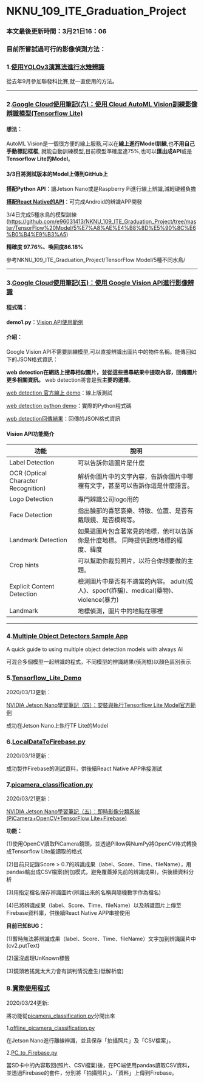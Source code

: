 # NKNU_109_ITE_Graduation_Project

### 本文最後更新時間：3月21日16：06

### 目前所嘗試過可行的影像偵測方法：

### 1.[使用YOLOv3演算法進行水雉辨識](https://github.com/e96031413/My-Programming-Project/tree/master/YOLOv3%E6%B0%B4%E9%9B%89%E8%BE%A8%E8%AD%98)

從去年9月參加聯發科比賽,就一直使用的方法。

------

### 2.[Google Cloud使用筆記(六)：使用 Cloud AutoML Vision訓練影像辨識模型(Tensorflow Lite)](https://medium.com/@yanweiliu/google-cloud-automl-vision-model-training-d80fabc17dfe)

#### **想法：**

AutoML Vision是一個很方便的線上服務,可以在**線上進行Model訓練**,也**不用自己手動標記框框**,
就能自動訓練模型,目前模型準確度達75%,也可以**匯出成API**或是**Tensorflow Lite的Model**。

#### **3/3日將測試版本的Model上傳到GitHub上**



**搭配Python API**：讓Jetson Nano或是Raspberry Pi進行線上辨識,減輕硬體負擔



**[搭配React Native的API](https://github.com/shaqian/tflite-react-native/tree/master/example)**：可完成Android的辨識APP開發



3/4日完成5種水鳥的模型訓練(https://github.com/e96031413/NKNU_109_ITE_Graduation_Project/tree/master/TensorFlow%20Model/5%E7%A8%AE%E4%B8%8D%E5%90%8C%E6%B0%B4%E9%B3%A5)

**精確度 97.76%、喚回度86.18%**

參考NKNU_109_ITE_Graduation_Project/TensorFlow Model/5種不同水鳥/

------



### 3.[Google Cloud使用筆記(五)：使用 Google Vision API進行影像辨識](https://medium.com/@yanweiliu/google-cloud%E4%BD%BF%E7%94%A8%E7%AD%86%E8%A8%98-%E4%BA%94-%E4%BD%BF%E7%94%A8-google-vision-api%E9%80%B2%E8%A1%8C%E5%BD%B1%E5%83%8F%E8%BE%A8%E8%AD%98-51aabc2064ff)

#### **程式碼：**

**demo1.py**：[Vision API使用範例](https://github.com/e96031413/NKNU_109_ITE_Graduation_Project/blob/master/demo1.py)

#### **介紹：**

Google Vision API不需要訓練模型,可以直接辨識出圖片中的物件名稱。能傳回如下的JSON格式資訊：

**web detection在網路上搜尋相似圖片，並從這些搜尋結果中提取內容，回傳圖片更多相關資訊。**
web detection將會是我**主要的選擇**。

[web detection 官方線上 demo](https://cloud.google.com/vision#section-2)：線上版測試

[web detection python demo](https://gist.github.com/e96031413/300c91efe5671f8f29c0771116cc303d#file-google_cloud_vision_api-py)：實際的Python程式碼

[web detection回傳結果](https://gist.github.com/e96031413/147563e2bc4f947d0c6f2e8a9c564f8d)：回傳的JSON格式資訊



#### **Vision API功能簡介**

| 功能                                | 說明                                                         |
| ----------------------------------- | ------------------------------------------------------------ |
| Label Detection                     | 可以告訴你這圖片是什麼                                       |
| OCR (Optical Character Recognition) | 解析你圖片中的文字內容，告訴你圖片中哪裡有文字，甚至可以告訴你這是什麼語言。 |
| Logo Detection                      | 專門辨識公司logo用的                                         |
| Face Detection                      | 指出臉部的喜怒哀樂、特徵、位置、是否有戴眼鏡、是否模糊等。   |
| Landmark Detection                  | 如果這圖片包含著常見的地標，他可以告訴你是什麼地標。 同時提供對應地標的經度、緯度 |
| Crop hints                          | 可以幫助你裁剪照片，以符合你想要做的主題。                   |
| Explicit Content Detection          | 檢測圖片中是否有不適當的內容。 adult(成人)、spoof(詐騙)、medical(藥物)、violence(暴力) |
| Landmark                            | 地標偵測，圖片中的地點在哪裡                                 |

------

### 4.[Multiple Object Detectors Sample App](https://github.com/e96031413/multiple-object-detectors)

A quick guide to using multiple object detection models with always AI

可混合多個模型一起辨識的程式，不同模型的辨識結果(偵測框)以顏色區別表示

### 5.[Tensorflow_Lite_Demo](https://github.com/e96031413/NKNU_109_ITE_Graduation_Project/tree/master/Tensorflow_Lite_Demo)

2020/03/13更新：

[NVIDIA Jetson Nano學習筆記（四）：安裝與執行Tensorflow Lite Model官方範例](https://medium.com/@yanweiliu/tflite-on-jetson-nano-c480fdf9ac2)

成功在Jetson Nano上執行TF Lite的Model

### 6.[LocalDataToFirebase.py](https://github.com/e96031413/NKNU_109_ITE_Graduation_Project/blob/master/LocalDataToFirebase.py)

2020/03/18更新：

成功製作Firebase的測試資料，供後續React Native APP串接測試

### 7.[picamera_classification.py](https://github.com/e96031413/NKNU_109_ITE_Graduation_Project/blob/master/picamera_classification.py)

2020/03/21更新：

[NVIDIA Jetson Nano學習筆記（五）：即時影像分類系統(PiCamera+OpenCV+TensorFlow Lite+Firebase)](https://medium.com/@yanweiliu/nvidia-jetson-nano%E5%AD%B8%E7%BF%92%E7%AD%86%E8%A8%98-%E4%BA%94-%E5%8D%B3%E6%99%82%E5%BD%B1%E5%83%8F%E5%88%86%E9%A1%9E%E7%B3%BB%E7%B5%B1-picamera-opencv-tensorflow-lite-firebase-3aefbf5a1784)

**功能：**
    
(1)使用OpenCV讀取PiCamera鏡頭，並透過Pillow與NumPy將OpenCV格式轉換成Tensorflow Lite能讀取的格式

(2)目前只記錄Score > 0.7的辨識成果（label、Score、Time、fileName），用pandas輸出成CSV檔案(附加模式，避免覆蓋掉先前的辨識成果)，供後續資料分析

(3)用指定檔名保存辨識圖片(辨識出來的名稱與隨機數字作為檔名)

(4)已將辨識成果（label、Score、Time、fileName）以及辨識圖片上傳至Firebase資料庫，供後續React Native APP串接使用

**目前已知BUG：**

(1)暫時無法將辨識成果（label、Score、Time、fileName）文字加到辨識圖片中(cv2.putText)

(2)還沒處理UnKnown標籤

(3)鏡頭若搖晃太大力會有誤判情況產生(低解析度)

### 8.[實際使用程式](https://github.com/e96031413/NKNU_109_ITE_Graduation_Project/tree/master/%E5%AF%A6%E9%9A%9B%E4%BD%BF%E7%94%A8%E7%A8%8B%E5%BC%8F)

2020/03/24更新:

將功能從[picamera_classification.py](https://github.com/e96031413/NKNU_109_ITE_Graduation_Project/blob/master/picamera_classification.py)分開出來

1.[offline_picamera_classification.py](https://github.com/e96031413/NKNU_109_ITE_Graduation_Project/blob/master/%E5%AF%A6%E9%9A%9B%E4%BD%BF%E7%94%A8%E7%A8%8B%E5%BC%8F/offline_picamera_classification.py)

在Jetson Nano進行離線辨識，並且保存「拍攝照片」及「CSV檔案」。

2.[PC_to_Firebase.py](https://github.com/e96031413/NKNU_109_ITE_Graduation_Project/blob/master/%E5%AF%A6%E9%9A%9B%E4%BD%BF%E7%94%A8%E7%A8%8B%E5%BC%8F/PC_to_Firebase.py)

當SD卡中的內容取回(照片、CSV檔案)後，在PC端使用pandas讀取CSV資料，並透過Firebase的套件，分別將「拍攝照片」、「資料」上傳到Firebase。


